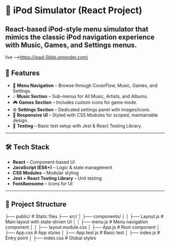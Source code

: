 # 🎵 iPod Simulator (React Project)

 **React-based iPod-style menu simulator** that mimics the classic iPod navigation experience with Music, Games, and Settings menus.
---
live -->https://ipad-5bkb.onrender.com/

## 🚀 Features
- 📂 **Menu Navigation** – Browse through CoverFlow, Music, Games, and Settings.  
- 🎶 **Music Section** – Sub-menus for All Music, Artists, and Albums.  
- 🎮 **Games Section** – Includes custom icons for game mode.  
- ⚙️ **Settings Section** – Dedicated settings panel with images/icons.  
- 🎨 **Responsive UI** – Styled with CSS Modules for scoped, maintainable design.  
- 🧪 **Testing** – Basic test setup with Jest & React Testing Library.  

---

## 🛠️ Tech Stack
- **React** – Component-based UI  
- **JavaScript (ES6+)** – Logic & state management  
- **CSS Modules** – Modular styling  
- **Jest + React Testing Library** – Unit testing  
- **FontAwesome** – Icons for UI  

---

## 📂 Project Structure
├── public/ # Static files
├── src/
│ ├── components/
│ │ ├── Layout.js # Main layout with state-driven UI
│ │ ├── menu.js # Menu navigation component
│ │ ├── layout.module.css
│ ├── App.js # Root component
│ ├── App.css # App styles
│ ├── App.test.js # Basic test
│ ├── index.js # Entry point
│ ├── index.css # Global styles



